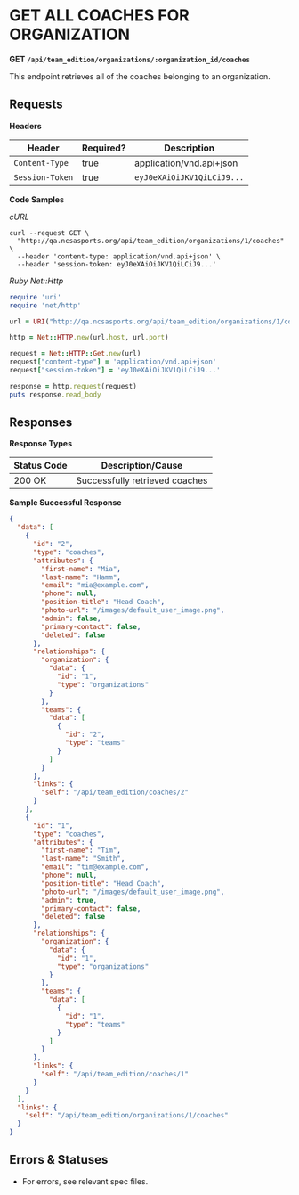 # GET ALL COACHES FOR ORGANIZATION

**GET `/api/team_edition/organizations/:organization_id/coaches`**

This endpoint retrieves all of the coaches belonging to an organization.

## Requests

**Headers**

| Header          | Required? | Description                |
|-----------------|-----------|----------------------------|
| `Content-Type`  | true      | application/vnd.api+json   |
| `Session-Token` | true      | `eyJ0eXAiOiJKV1QiLCiJ9...` |


**Code Samples**

_cURL_

```shell
curl --request GET \
  "http://qa.ncsasports.org/api/team_edition/organizations/1/coaches" \
  --header 'content-type: application/vnd.api+json' \
  --header 'session-token: eyJ0eXAiOiJKV1QiLCiJ9...'
```


_Ruby Net::Http_

```ruby
require 'uri'
require 'net/http'

url = URI("http://qa.ncsasports.org/api/team_edition/organizations/1/coaches")

http = Net::HTTP.new(url.host, url.port)

request = Net::HTTP::Get.new(url)
request["content-type"] = 'application/vnd.api+json'
request["session-token"] = 'eyJ0eXAiOiJKV1QiLCiJ9...'

response = http.request(request)
puts response.read_body
```


## Responses

**Response Types**

| Status Code                    | Description/Cause                 |
|--------------------------------|-----------------------------------|
| 200 OK                         | Successfully retrieved coaches    |


**Sample Successful Response**

```json
{
  "data": [
    {
      "id": "2",
      "type": "coaches",
      "attributes": {
        "first-name": "Mia",
        "last-name": "Hamm",
        "email": "mia@example.com",
        "phone": null,
        "position-title": "Head Coach",
        "photo-url": "/images/default_user_image.png",
        "admin": false,
        "primary-contact": false,
        "deleted": false
      },
      "relationships": {
        "organization": {
          "data": {
            "id": "1",
            "type": "organizations"
          }
        },
        "teams": {
          "data": [
            {
              "id": "2",
              "type": "teams"
            }
          ]
        }
      },
      "links": {
        "self": "/api/team_edition/coaches/2"
      }
    },
    {
      "id": "1",
      "type": "coaches",
      "attributes": {
        "first-name": "Tim",
        "last-name": "Smith",
        "email": "tim@example.com",
        "phone": null,
        "position-title": "Head Coach",
        "photo-url": "/images/default_user_image.png",
        "admin": true,
        "primary-contact": false,
        "deleted": false
      },
      "relationships": {
        "organization": {
          "data": {
            "id": "1",
            "type": "organizations"
          }
        },
        "teams": {
          "data": [
            {
              "id": "1",
              "type": "teams"
            }
          ]
        }
      },
      "links": {
        "self": "/api/team_edition/coaches/1"
      }
    }
  ],
  "links": {
    "self": "/api/team_edition/organizations/1/coaches"
  }
}
```

## Errors & Statuses

* For errors, see relevant spec files.
